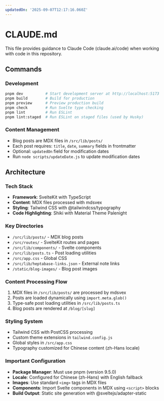 ```yaml
---
updatedOn: '2025-09-07T12:17:16.060Z'
---
```

# CLAUDE.md

This file provides guidance to Claude Code (claude.ai/code) when working with code in this repository.

## Commands

### Development
```bash
pnpm dev          # Start development server at http://localhost:5173
pnpm build        # Build for production
pnpm preview      # Preview production build
pnpm check        # Run Svelte type checking
pnpm lint         # Run ESLint
pnpm lint:staged  # Run ESLint on staged files (used by Husky)
```

### Content Management
- Blog posts are MDX files in `/src/lib/posts/`
- Each post requires: `title`, `date`, `summary` fields in frontmatter
- Optional: `updatedOn` field for modification dates
- Run `node scripts/updateDate.js` to update modification dates

## Architecture

### Tech Stack
- **Framework**: SvelteKit with TypeScript
- **Content**: MDX files processed with mdsvex
- **Styling**: Tailwind CSS with @tailwindcss/typography
- **Code Highlighting**: Shiki with Material Theme Palenight

### Key Directories
- `/src/lib/posts/` - MDX blog posts
- `/src/routes/` - SvelteKit routes and pages
- `/src/lib/components/` - Svelte components
- `/src/lib/posts.ts` - Post loading utilities
- `/src/app.css` - Global CSS
- `/src/lib/heptabase-links.json` - External note links
- `/static/blog-images/` - Blog post images

### Content Processing Flow
1. MDX files in `/src/lib/posts/` are processed by mdsvex
2. Posts are loaded dynamically using `import.meta.glob()`
3. Type-safe post loading utilities in `/src/lib/posts.ts`
4. Blog posts are rendered at `/blog/[slug]`

### Styling System
- Tailwind CSS with PostCSS processing
- Custom theme extensions in `tailwind.config.js`
- Global styles in `/src/app.css`
- Typography customized for Chinese content (zh-Hans locale)

### Important Configuration
- **Package Manager**: Must use pnpm (version 9.5.0)
- **Locale**: Configured for Chinese (zh-Hans) with English fallback
- **Images**: Use standard `<img>` tags in MDX files
- **Components**: Import Svelte components in MDX using `<script>` blocks
- **Build Output**: Static site generation with @sveltejs/adapter-static
